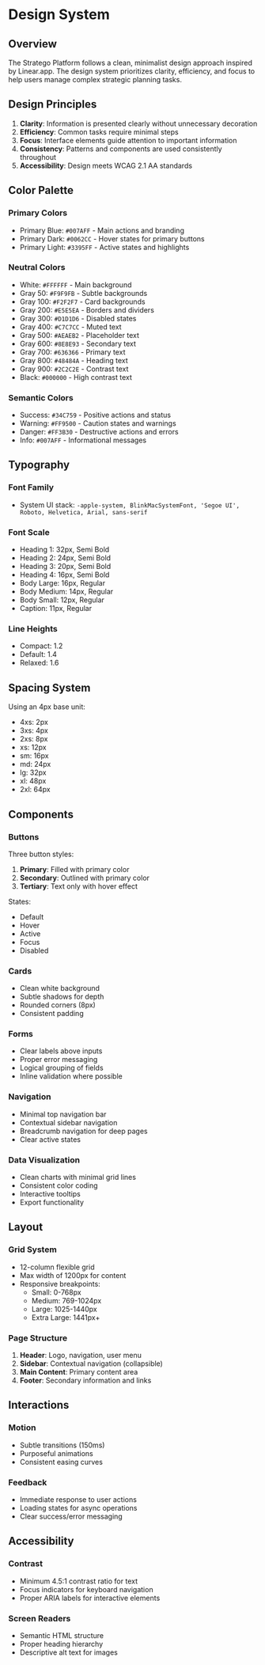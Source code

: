 # Design System

## Overview

The Stratego Platform follows a clean, minimalist design approach inspired by Linear.app. The design system prioritizes clarity, efficiency, and focus to help users manage complex strategic planning tasks.

## Design Principles

1. **Clarity**: Information is presented clearly without unnecessary decoration
2. **Efficiency**: Common tasks require minimal steps
3. **Focus**: Interface elements guide attention to important information
4. **Consistency**: Patterns and components are used consistently throughout
5. **Accessibility**: Design meets WCAG 2.1 AA standards

## Color Palette

### Primary Colors
- Primary Blue: `#007AFF` - Main actions and branding
- Primary Dark: `#0062CC` - Hover states for primary buttons
- Primary Light: `#3395FF` - Active states and highlights

### Neutral Colors
- White: `#FFFFFF` - Main background
- Gray 50: `#F9F9FB` - Subtle backgrounds
- Gray 100: `#F2F2F7` - Card backgrounds
- Gray 200: `#E5E5EA` - Borders and dividers
- Gray 300: `#D1D1D6` - Disabled states
- Gray 400: `#C7C7CC` - Muted text
- Gray 500: `#AEAEB2` - Placeholder text
- Gray 600: `#8E8E93` - Secondary text
- Gray 700: `#636366` - Primary text
- Gray 800: `#48484A` - Heading text
- Gray 900: `#2C2C2E` - Contrast text
- Black: `#000000` - High contrast text

### Semantic Colors
- Success: `#34C759` - Positive actions and status
- Warning: `#FF9500` - Caution states and warnings
- Danger: `#FF3B30` - Destructive actions and errors
- Info: `#007AFF` - Informational messages

## Typography

### Font Family
- System UI stack: `-apple-system, BlinkMacSystemFont, 'Segoe UI', Roboto, Helvetica, Arial, sans-serif`

### Font Scale
- Heading 1: 32px, Semi Bold
- Heading 2: 24px, Semi Bold
- Heading 3: 20px, Semi Bold
- Heading 4: 16px, Semi Bold
- Body Large: 16px, Regular
- Body Medium: 14px, Regular
- Body Small: 12px, Regular
- Caption: 11px, Regular

### Line Heights
- Compact: 1.2
- Default: 1.4
- Relaxed: 1.6

## Spacing System

Using an 4px base unit:
- 4xs: 2px
- 3xs: 4px
- 2xs: 8px
- xs: 12px
- sm: 16px
- md: 24px
- lg: 32px
- xl: 48px
- 2xl: 64px

## Components

### Buttons
Three button styles:
1. **Primary**: Filled with primary color
2. **Secondary**: Outlined with primary color
3. **Tertiary**: Text only with hover effect

States:
- Default
- Hover
- Active
- Focus
- Disabled

### Cards
- Clean white background
- Subtle shadows for depth
- Rounded corners (8px)
- Consistent padding

### Forms
- Clear labels above inputs
- Proper error messaging
- Logical grouping of fields
- Inline validation where possible

### Navigation
- Minimal top navigation bar
- Contextual sidebar navigation
- Breadcrumb navigation for deep pages
- Clear active states

### Data Visualization
- Clean charts with minimal grid lines
- Consistent color coding
- Interactive tooltips
- Export functionality

## Layout

### Grid System
- 12-column flexible grid
- Max width of 1200px for content
- Responsive breakpoints:
  - Small: 0-768px
  - Medium: 769-1024px
  - Large: 1025-1440px
  - Extra Large: 1441px+

### Page Structure
1. **Header**: Logo, navigation, user menu
2. **Sidebar**: Contextual navigation (collapsible)
3. **Main Content**: Primary content area
4. **Footer**: Secondary information and links

## Interactions

### Motion
- Subtle transitions (150ms)
- Purposeful animations
- Consistent easing curves

### Feedback
- Immediate response to user actions
- Loading states for async operations
- Clear success/error messaging

## Accessibility

### Contrast
- Minimum 4.5:1 contrast ratio for text
- Focus indicators for keyboard navigation
- Proper ARIA labels for interactive elements

### Screen Readers
- Semantic HTML structure
- Proper heading hierarchy
- Descriptive alt text for images
